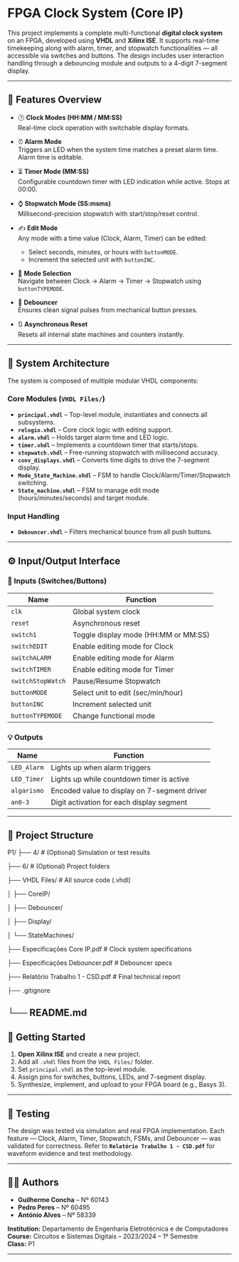 # FPGA Clock System (Core IP)

This project implements a complete multi-functional **digital clock system** on an FPGA, developed using **VHDL** and **Xilinx ISE**. It supports real-time timekeeping along with alarm, timer, and stopwatch functionalities — all accessible via switches and buttons. The design includes user interaction handling through a debouncing module and outputs to a 4-digit 7-segment display.

---

## 🧠 Features Overview

- 🕒 **Clock Modes (HH:MM / MM:SS)**  
  Real-time clock operation with switchable display formats.

- ⏰ **Alarm Mode**  
  Triggers an LED when the system time matches a preset alarm time. Alarm time is editable.

- ⏳ **Timer Mode (MM:SS)**  
  Configurable countdown timer with LED indication while active. Stops at 00:00.

- ⌚ **Stopwatch Mode (SS:msms)**  
  Millisecond-precision stopwatch with start/stop/reset control.

- ✍️ **Edit Mode**  
  Any mode with a time value (Clock, Alarm, Timer) can be edited:
  - Select seconds, minutes, or hours with `buttonMODE`.
  - Increment the selected unit with `buttonINC`.

- 🔁 **Mode Selection**  
  Navigate between Clock → Alarm → Timer → Stopwatch using `buttonTYPEMODE`.

- 🧼 **Debouncer**  
  Ensures clean signal pulses from mechanical button presses.

- 🔃 **Asynchronous Reset**  
  Resets all internal state machines and counters instantly.

---

## 🧩 System Architecture

The system is composed of multiple modular VHDL components:

### Core Modules (`VHDL Files/`)
- **`principal.vhdl`** – Top-level module, instantiates and connects all subsystems.
- **`relogio.vhdl`** – Core clock logic with editing support.
- **`alarm.vhdl`** – Holds target alarm time and LED logic.
- **`timer.vhdl`** – Implements a countdown timer that starts/stops.
- **`stopwatch.vhdl`** – Free-running stopwatch with millisecond accuracy.
- **`conv_displays.vhdl`** – Converts time digits to drive the 7-segment display.
- **`Mode_State_Machine.vhdl`** – FSM to handle Clock/Alarm/Timer/Stopwatch switching.
- **`State_machine.vhdl`** – FSM to manage edit mode (hours/minutes/seconds) and target module.

### Input Handling
- **`Debouncer.vhdl`** – Filters mechanical bounce from all push buttons.

---

## ⚙️ Input/Output Interface

### 🧾 Inputs (Switches/Buttons)
| Name             | Function                                 |
|------------------|------------------------------------------|
| `clk`            | Global system clock                      |
| `reset`          | Asynchronous reset                       |
| `switch1`        | Toggle display mode (HH:MM or MM:SS)     |
| `switchEDIT`     | Enable editing mode for Clock            |
| `switchALARM`    | Enable editing mode for Alarm            |
| `switchTIMER`    | Enable editing mode for Timer            |
| `switchStopWatch`| Pause/Resume Stopwatch                   |
| `buttonMODE`     | Select unit to edit (sec/min/hour)       |
| `buttonINC`      | Increment selected unit                  |
| `buttonTYPEMODE` | Change functional mode                   |

### 💡 Outputs
| Name         | Function                                            |
|--------------|-----------------------------------------------------|
| `LED_Alarm`  | Lights up when alarm triggers                       |
| `LED_Timer`  | Lights up while countdown timer is active           |
| `algarismo`  | Encoded value to display on 7-segment driver        |
| `an0-3`      | Digit activation for each display segment           |

---

## 📁 Project Structure
P1/
├── 4/ # (Optional) Simulation or test results

├── 6/ # (Optional) Project folders

├── VHDL Files/ # All source code (.vhdl)

│ ├── CoreIP/

│ ├── Debouncer/

│ ├── Display/

│ └── StateMachines/

├── Especificações Core IP.pdf # Clock system specifications

├── Especificações Debouncer.pdf # Debouncer specs

├── Relatório Trabalho 1 - CSD.pdf # Final technical report

├── .gitignore

└── README.md
---

## 🚀 Getting Started

1. **Open Xilinx ISE** and create a new project.
2. Add all `.vhdl` files from the `VHDL Files/` folder.
3. Set `principal.vhdl` as the top-level module.
4. Assign pins for switches, buttons, LEDs, and 7-segment display.
5. Synthesize, implement, and upload to your FPGA board (e.g., Basys 3).

---

## 🧪 Testing

The design was tested via simulation and real FPGA implementation. Each feature — Clock, Alarm, Timer, Stopwatch, FSMs, and Debouncer — was validated for correctness. Refer to **`Relatório Trabalho 1 - CSD.pdf`** for waveform evidence and test methodology.

---

## 👨‍💻 Authors

- **Guilherme Concha** – Nº 60143  
- **Pedro Peres** – Nº 60495  
- **António Alves** – Nº 58339  

**Institution:** Departamento de Engenharia Eletrotécnica e de Computadores  
**Course:** Circuitos e Sistemas Digitais – 2023/2024 – 1º Semestre  
**Class:** P1

---

